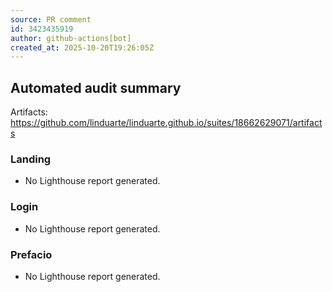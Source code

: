 ```yaml
---
source: PR comment
id: 3423435919
author: github-actions[bot]
created_at: 2025-10-20T19:26:05Z
---
```


## Automated audit summary

Artifacts: https://github.com/linduarte/linduarte.github.io/suites/18662629071/artifacts

### Landing
- No Lighthouse report generated.

### Login
- No Lighthouse report generated.

### Prefacio
- No Lighthouse report generated.
